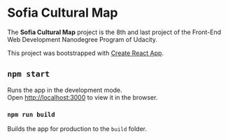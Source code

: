 # Sofia Cultural Map

The **Sofia Cultural Map** project is the 8th and last project of the Front-End Web Development Nanodegree Program of Udacity.

This project was bootstrapped with [Create React App](https://github.com/facebookincubator/create-react-app).


## `npm start`

Runs the app in the development mode.<br>
Open [http://localhost:3000](http://localhost:3000) to view it in the browser.




### `npm run build`

Builds the app for production to the `build` folder.<br>

